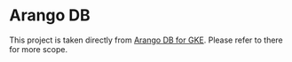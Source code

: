 # Arango DB

This project is taken directly from [Arango DB for GKE](https://github.com/arangodb/kube-arangodb). Please refer to
there for more scope.
